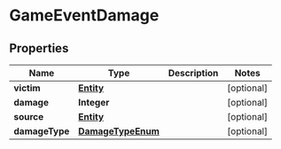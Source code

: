 
# GameEventDamage

## Properties
Name | Type | Description | Notes
------------ | ------------- | ------------- | -------------
**victim** | [**Entity**](Entity.md) |  |  [optional]
**damage** | **Integer** |  |  [optional]
**source** | [**Entity**](Entity.md) |  |  [optional]
**damageType** | [**DamageTypeEnum**](DamageTypeEnum.md) |  |  [optional]



